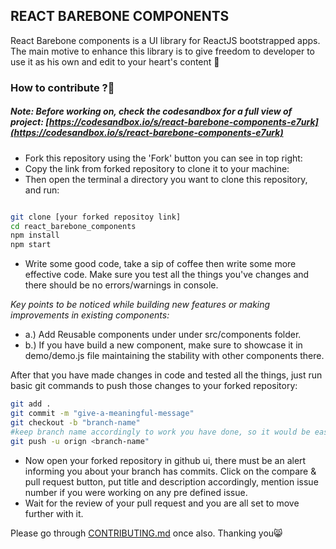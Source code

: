 ## REACT BAREBONE COMPONENTS
React Barebone components is a UI library for ReactJS bootstrapped apps.
The main motive to enhance this library is to give freedom to developer to use it as his own and edit to your heart's content 💖

### How to contribute ?🤔
##### Note: Before working on, check the codesandbox for a full view of project: [https://codesandbox.io/s/react-barebone-components-e7urk](https://codesandbox.io/s/react-barebone-components-e7urk)

- Fork this repository using the 'Fork' button you can see in top right:</li>
- Copy the link from forked repository to clone it to your machine:</li>
- Then open the terminal a directory you want to clone this repository, and run:


```bash

git clone [your forked repositoy link]
cd react_barebone_components
npm install
npm start

```

- Write some good code, take a sip of coffee then write some more effective code. Make sure you test all the things you've changes and there should be no errors/warnings in console.

*Key points to be noticed while building new features or making improvements in existing components:*
 - a.) Add Reusable components under under src/components folder.
 - b.) If you have build a new component, make sure to showcase it in demo/demo.js file maintaining the stability with other components there.

After that you have made changes in code and tested all the things, just run basic git commands to push those changes to your forked repository:

```bash
git add .
git commit -m "give-a-meaningful-message"
git checkout -b "branch-name" 
#keep branch name accordingly to work you have done, so it would be easier to manage pull requests
git push -u orign <branch-name"
```

- Now open your forked repository in github ui, there must be an alert informing you about your branch has commits. Click on the compare & pull request button, put  title and description accordingly, mention issue number if you were working on any pre defined issue.
-  Wait for the review of your pull request and you are all set to move further with it.

Please go through [CONTRIBUTING.md](/CONTRIBUTING.md)  once also. Thanking you😸
